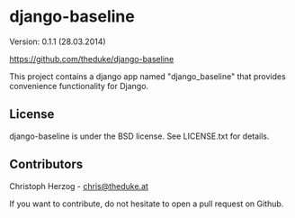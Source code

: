 django-baseline
================

Version: 0.1.1 (28.03.2014)

https://github.com/theduke/django-baseline

This project contains a django app named "django_baseline" that provides convenience functionality for Django.

License
-------

django-baseline is under the BSD license. See LICENSE.txt for details.


Contributors
------------

Christoph Herzog - chris@theduke.at

If you want to contribute, do not hesitate to open a pull request on Github.
